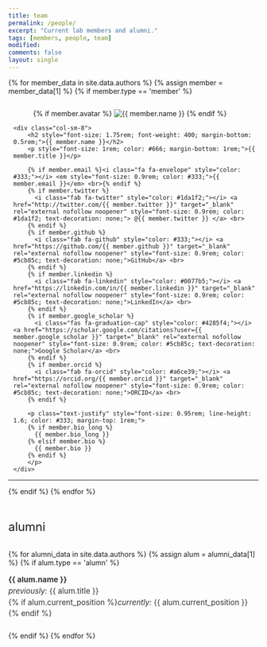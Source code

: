 ```yaml
---
title: team
permalink: /people/
excerpt: "Current lab members and alumni."
tags: [members, people, team]
modified: 
comments: false
layout: single
---
```


{% for member_data in site.data.authors %}
  {% assign member = member_data[1] %}
  {% if member.type == 'member' %}
<!-- The paddingtop and margin-top edits allow anchors to link properly. -->
<div id="{{ member.name | replace: ' ', '-' | replace: '.', '' | replace: ',', '' }}" class="row" style="padding-top: 60px; margin-top: -60px; padding-left: 10px">
    <div class="col-sm-3">
        <figure>
            {% if member.avatar %}
            <img src="{{ member.avatar }}" class="img-fluid z-depth-1 rounded-circle" width="auto" height="auto" alt="{{ member.name }}">
            {% endif %}
        </figure>
    </div>

    <div class="col-sm-8">
        <h2 style="font-size: 1.75rem; font-weight: 400; margin-bottom: 0.5rem;">{{ member.name }}</h2>
        <p style="font-size: 1rem; color: #666; margin-bottom: 1rem;">{{ member.title }}</p>

        {% if member.email %}<i class="fa fa-envelope" style="color: #333;"></i> <em style="font-size: 0.9rem; color: #333;">{{ member.email }}</em> <br>{% endif %}
        {% if member.twitter %}
          <i class="fab fa-twitter" style="color: #1da1f2;"></i> <a href="http://twitter.com/{{ member.twitter }}" target="_blank" rel="external nofollow noopener" style="font-size: 0.9rem; color: #1da1f2; text-decoration: none;"> @{{ member.twitter }} </a> <br>
        {% endif %}
        {% if member.github %}
          <i class="fab fa-github" style="color: #333;"></i> <a href="https://github.com/{{ member.github }}" target="_blank" rel="external nofollow noopener" style="font-size: 0.9rem; color: #5cb85c; text-decoration: none;">GitHub</a> <br>
        {% endif %}
        {% if member.linkedin %}
          <i class="fab fa-linkedin" style="color: #0077b5;"></i> <a href="https://linkedin.com/in/{{ member.linkedin }}" target="_blank" rel="external nofollow noopener" style="font-size: 0.9rem; color: #5cb85c; text-decoration: none;">LinkedIn</a> <br>
        {% endif %}
        {% if member.google_scholar %}
          <i class="fas fa-graduation-cap" style="color: #4285f4;"></i> <a href="https://scholar.google.com/citations?user={{ member.google_scholar }}" target="_blank" rel="external nofollow noopener" style="font-size: 0.9rem; color: #5cb85c; text-decoration: none;">Google Scholar</a> <br>
        {% endif %}
        {% if member.orcid %}
          <i class="fab fa-orcid" style="color: #a6ce39;"></i> <a href="https://orcid.org/{{ member.orcid }}" target="_blank" rel="external nofollow noopener" style="font-size: 0.9rem; color: #5cb85c; text-decoration: none;">ORCID</a> <br>
        {% endif %}
        
        <p class="text-justify" style="font-size: 0.95rem; line-height: 1.6; color: #333; margin-top: 1rem;">
        {% if member.bio_long %}
          {{ member.bio_long }}
        {% elsif member.bio %}
          {{ member.bio }}
        {% endif %}
        </p>
    </div>
</div>
<hr>
  {% endif %}
{% endfor %}

<h2 id="alumni" style="font-size: 1.5rem; font-weight: 400; margin-top: 3rem; margin-bottom: 2rem;">alumni</h2>

{% for alumni_data in site.data.authors %}
  {% assign alum = alumni_data[1] %}
  {% if alum.type == 'alumn' %}
<p style="font-size: 0.95rem; line-height: 1.5; color: #333; margin-bottom: 1.5rem;"><strong>{{ alum.name }}</strong> <br>
<i>previously:</i> {{ alum.title }} <br>
{% if alum.current_position %}<i>currently:</i> {{ alum.current_position }} <br>{% endif %}
</p>
  {% endif %}
{% endfor %}